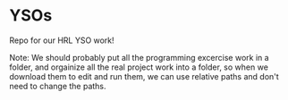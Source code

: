 # YSOs
Repo for our HRL YSO work!

Note: We should probably put all the programming excercise work in a folder, and orgainize all the real project work into a folder, so when we download them to edit and run them, we can use relative paths and don't need to change the paths. 
